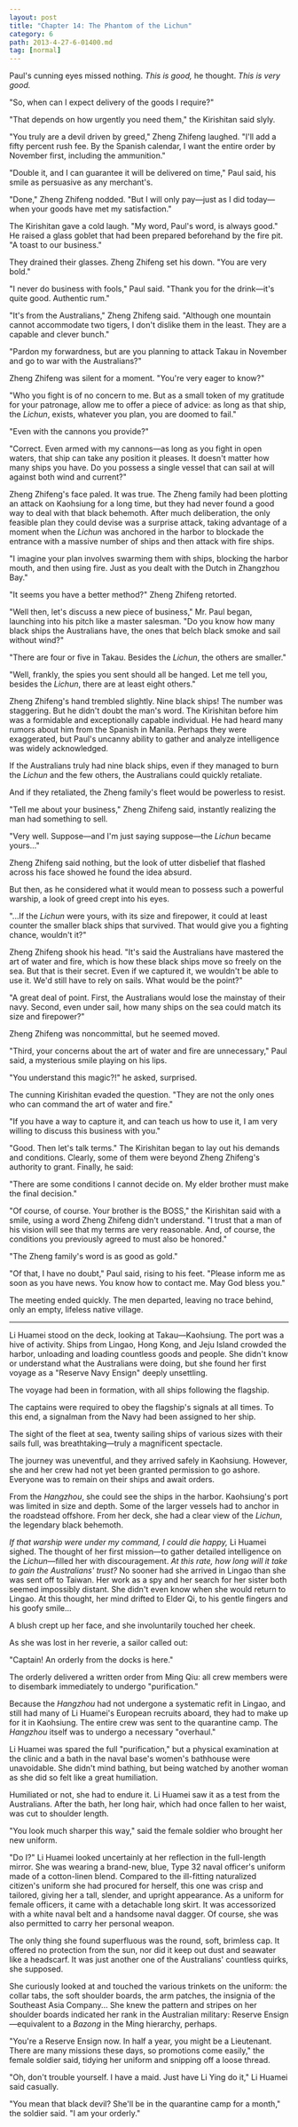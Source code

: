 ```yaml
---
layout: post
title: "Chapter 14: The Phantom of the Lichun"
category: 6
path: 2013-4-27-6-01400.md
tag: [normal]
---
```


Paul's cunning eyes missed nothing. *This is good,* he thought. *This is very good.*

"So, when can I expect delivery of the goods I require?"

"That depends on how urgently you need them," the Kirishitan said slyly.

"You truly are a devil driven by greed," Zheng Zhifeng laughed. "I'll add a fifty percent rush fee. By the Spanish calendar, I want the entire order by November first, including the ammunition."

"Double it, and I can guarantee it will be delivered on time," Paul said, his smile as persuasive as any merchant's.

"Done," Zheng Zhifeng nodded. "But I will only pay—just as I did today—when your goods have met my satisfaction."

The Kirishitan gave a cold laugh. "My word, Paul's word, is always good." He raised a glass goblet that had been prepared beforehand by the fire pit. "A toast to our business."

They drained their glasses. Zheng Zhifeng set his down. "You are very bold."

"I never do business with fools," Paul said. "Thank you for the drink—it's quite good. Authentic rum."

"It's from the Australians," Zheng Zhifeng said. "Although one mountain cannot accommodate two tigers, I don't dislike them in the least. They are a capable and clever bunch."

"Pardon my forwardness, but are you planning to attack Takau in November and go to war with the Australians?"

Zheng Zhifeng was silent for a moment. "You're very eager to know?"

"Who you fight is of no concern to me. But as a small token of my gratitude for your patronage, allow me to offer a piece of advice: as long as that ship, the *Lichun*, exists, whatever you plan, you are doomed to fail."

"Even with the cannons you provide?"

"Correct. Even armed with my cannons—as long as you fight in open waters, that ship can take any position it pleases. It doesn't matter how many ships you have. Do you possess a single vessel that can sail at will against both wind and current?"

Zheng Zhifeng's face paled. It was true. The Zheng family had been plotting an attack on Kaohsiung for a long time, but they had never found a good way to deal with that black behemoth. After much deliberation, the only feasible plan they could devise was a surprise attack, taking advantage of a moment when the *Lichun* was anchored in the harbor to blockade the entrance with a massive number of ships and then attack with fire ships.

"I imagine your plan involves swarming them with ships, blocking the harbor mouth, and then using fire. Just as you dealt with the Dutch in Zhangzhou Bay."

"It seems you have a better method?" Zheng Zhifeng retorted.

"Well then, let's discuss a new piece of business," Mr. Paul began, launching into his pitch like a master salesman. "Do you know how many black ships the Australians have, the ones that belch black smoke and sail without wind?"

"There are four or five in Takau. Besides the *Lichun*, the others are smaller."

"Well, frankly, the spies you sent should all be hanged. Let me tell you, besides the *Lichun*, there are at least eight others."

Zheng Zhifeng's hand trembled slightly. Nine black ships! The number was staggering. But he didn't doubt the man's word. The Kirishitan before him was a formidable and exceptionally capable individual. He had heard many rumors about him from the Spanish in Manila. Perhaps they were exaggerated, but Paul's uncanny ability to gather and analyze intelligence was widely acknowledged.

If the Australians truly had nine black ships, even if they managed to burn the *Lichun* and the few others, the Australians could quickly retaliate.

And if they retaliated, the Zheng family's fleet would be powerless to resist.

"Tell me about your business," Zheng Zhifeng said, instantly realizing the man had something to sell.

"Very well. Suppose—and I'm just saying suppose—the *Lichun* became yours..."

Zheng Zhifeng said nothing, but the look of utter disbelief that flashed across his face showed he found the idea absurd.

But then, as he considered what it would mean to possess such a powerful warship, a look of greed crept into his eyes.

"...If the *Lichun* were yours, with its size and firepower, it could at least counter the smaller black ships that survived. That would give you a fighting chance, wouldn't it?"

Zheng Zhifeng shook his head. "It's said the Australians have mastered the art of water and fire, which is how these black ships move so freely on the sea. But that is their secret. Even if we captured it, we wouldn't be able to use it. We'd still have to rely on sails. What would be the point?"

"A great deal of point. First, the Australians would lose the mainstay of their navy. Second, even under sail, how many ships on the sea could match its size and firepower?"

Zheng Zhifeng was noncommittal, but he seemed moved.

"Third, your concerns about the art of water and fire are unnecessary," Paul said, a mysterious smile playing on his lips.

"You understand this magic?!" he asked, surprised.

The cunning Kirishitan evaded the question. "They are not the only ones who can command the art of water and fire."

"If you have a way to capture it, and can teach us how to use it, I am very willing to discuss this business with you."

"Good. Then let's talk terms." The Kirishitan began to lay out his demands and conditions. Clearly, some of them were beyond Zheng Zhifeng's authority to grant. Finally, he said:

"There are some conditions I cannot decide on. My elder brother must make the final decision."

"Of course, of course. Your brother is the BOSS," the Kirishitan said with a smile, using a word Zheng Zhifeng didn't understand. "I trust that a man of his vision will see that my terms are very reasonable. And, of course, the conditions you previously agreed to must also be honored."

"The Zheng family's word is as good as gold."

"Of that, I have no doubt," Paul said, rising to his feet. "Please inform me as soon as you have news. You know how to contact me. May God bless you."

The meeting ended quickly. The men departed, leaving no trace behind, only an empty, lifeless native village.

***

Li Huamei stood on the deck, looking at Takau—Kaohsiung. The port was a hive of activity. Ships from Lingao, Hong Kong, and Jeju Island crowded the harbor, unloading and loading countless goods and people. She didn't know or understand what the Australians were doing, but she found her first voyage as a "Reserve Navy Ensign" deeply unsettling.

The voyage had been in formation, with all ships following the flagship.

The captains were required to obey the flagship's signals at all times. To this end, a signalman from the Navy had been assigned to her ship.

The sight of the fleet at sea, twenty sailing ships of various sizes with their sails full, was breathtaking—truly a magnificent spectacle.

The journey was uneventful, and they arrived safely in Kaohsiung. However, she and her crew had not yet been granted permission to go ashore. Everyone was to remain on their ships and await orders.

From the *Hangzhou*, she could see the ships in the harbor. Kaohsiung's port was limited in size and depth. Some of the larger vessels had to anchor in the roadstead offshore. From her deck, she had a clear view of the *Lichun*, the legendary black behemoth.

*If that warship were under my command, I could die happy,* Li Huamei sighed. The thought of her first mission—to gather detailed intelligence on the *Lichun*—filled her with discouragement. *At this rate, how long will it take to gain the Australians' trust?* No sooner had she arrived in Lingao than she was sent off to Taiwan. Her work as a spy and her search for her sister both seemed impossibly distant. She didn't even know when she would return to Lingao. At this thought, her mind drifted to Elder Qi, to his gentle fingers and his goofy smile...

A blush crept up her face, and she involuntarily touched her cheek.

As she was lost in her reverie, a sailor called out:

"Captain! An orderly from the docks is here."

The orderly delivered a written order from Ming Qiu: all crew members were to disembark immediately to undergo "purification."

Because the *Hangzhou* had not undergone a systematic refit in Lingao, and still had many of Li Huamei's European recruits aboard, they had to make up for it in Kaohsiung. The entire crew was sent to the quarantine camp. The *Hangzhou* itself was to undergo a necessary "overhaul."

Li Huamei was spared the full "purification," but a physical examination at the clinic and a bath in the naval base's women's bathhouse were unavoidable. She didn't mind bathing, but being watched by another woman as she did so felt like a great humiliation.

Humiliated or not, she had to endure it. Li Huamei saw it as a test from the Australians. After the bath, her long hair, which had once fallen to her waist, was cut to shoulder length.

"You look much sharper this way," said the female soldier who brought her new uniform.

"Do I?" Li Huamei looked uncertainly at her reflection in the full-length mirror. She was wearing a brand-new, blue, Type 32 naval officer's uniform made of a cotton-linen blend. Compared to the ill-fitting naturalized citizen's uniform she had procured for herself, this one was crisp and tailored, giving her a tall, slender, and upright appearance. As a uniform for female officers, it came with a detachable long skirt. It was accessorized with a white naval belt and a handsome naval dagger. Of course, she was also permitted to carry her personal weapon.

The only thing she found superfluous was the round, soft, brimless cap. It offered no protection from the sun, nor did it keep out dust and seawater like a headscarf. It was just another one of the Australians' countless quirks, she supposed.

She curiously looked at and touched the various trinkets on the uniform: the collar tabs, the soft shoulder boards, the arm patches, the insignia of the Southeast Asia Company... She knew the pattern and stripes on her shoulder boards indicated her rank in the Australian military: Reserve Ensign—equivalent to a *Bazong* in the Ming hierarchy, perhaps.

"You're a Reserve Ensign now. In half a year, you might be a Lieutenant. There are many missions these days, so promotions come easily," the female soldier said, tidying her uniform and snipping off a loose thread.

"Oh, don't trouble yourself. I have a maid. Just have Li Ying do it," Li Huamei said casually.

"You mean that black devil? She'll be in the quarantine camp for a month," the soldier said. "I am your orderly."